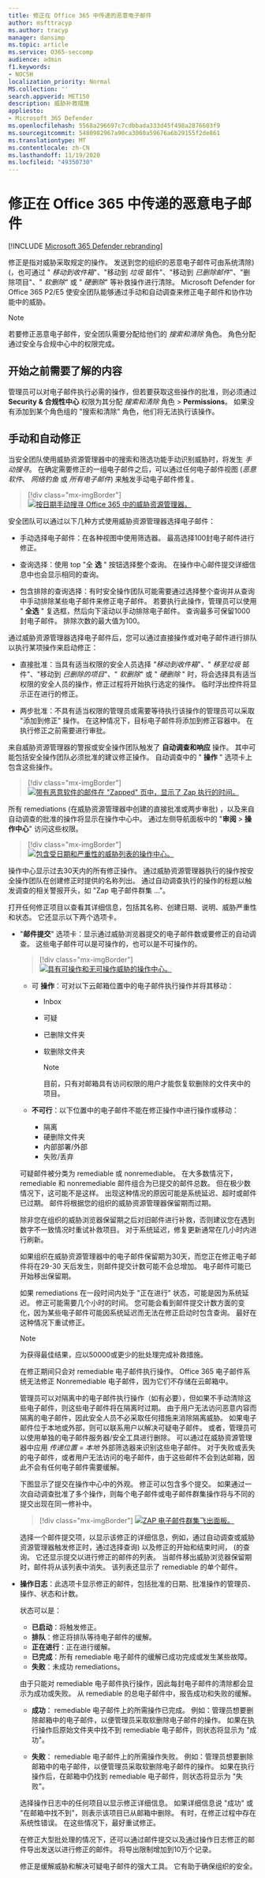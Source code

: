 ```yaml
---
title: 修正在 Office 365 中传递的恶意电子邮件
author: msfttracyp
ms.author: tracyp
manager: dansimp
ms.topic: article
ms.service: O365-seccomp
audience: admin
f1.keywords:
- NOCSH
localization_priority: Normal
MS.collection: ''
search.appverid: MET150
description: 威胁补救措施
appliesto:
- Microsoft 365 Defender
ms.openlocfilehash: 5568a296697c7cdbbada333d45f498a2876603f9
ms.sourcegitcommit: 5480982967a90ca3060a59676a6b29155f2de861
ms.translationtype: MT
ms.contentlocale: zh-CN
ms.lasthandoff: 11/19/2020
ms.locfileid: "49350730"
---
```

# <a name="remediate-malicious-email-delivered-in-office-365"></a>修正在 Office 365 中传递的恶意电子邮件

[!INCLUDE [Microsoft 365 Defender rebranding](../includes/microsoft-defender-for-office.md)]


修正是指对威胁采取规定的操作。 发送到您的组织的恶意电子邮件可由系统清除)  (，也可通过 " *移动到收件箱*"、"移动到 *垃圾* 邮件"、"移动到 *已删除邮件*"、"删除项目"、" *软删除*" 或 " *硬删除*" 等补救操作进行清除。 Microsoft Defender for Office 365 P2/E5 使安全团队能够通过手动和自动调查来修正电子邮件和协作功能中的威胁。

> [!NOTE]
> 若要修正恶意电子邮件，安全团队需要分配给他们的 *搜索和清除* 角色。 角色分配通过安全与合规中心中的权限完成。

## <a name="what-you-need-to-know-before-you-begin"></a>开始之前需要了解的内容

管理员可以对电子邮件执行必需的操作，但若要获取这些操作的批准，则必须通过 **Security & 合规性中心** 权限为其分配 *搜索和清除* 角色 \> **Permissions**。 如果没有添加到某个角色组的 "搜索和清除" 角色，他们将无法执行该操作。

## <a name="manual-and-automated-remediation"></a>手动和自动修正

当安全团队使用威胁资源管理器中的搜索和筛选功能手动识别威胁时，将发生 *手动搜寻*。 在确定需要修正的一组电子邮件之后，可以通过任何电子邮件视图 (*恶意软件*、 *网络钓鱼* 或 *所有电子邮件*) 来触发手动电子邮件修复。

> [!div class="mx-imgBorder"]
> [![按日期手动搜寻 Office 365 中的威胁资源管理器。 ](../../media/tp-RemediationArticle1.png)](../../media/tp-RemediationArticle1.png#lightbox)

安全团队可以通过以下几种方式使用威胁资源管理器选择电子邮件：

- 手动选择电子邮件：在各种视图中使用筛选器。 最高选择100封电子邮件进行修正。

- 查询选择：使用 top "全 **选** " 按钮选择整个查询。 在操作中心邮件提交详细信息中也会显示相同的查询。

- 包含排除的查询选择：有时安全操作团队可能需要通过选择整个查询并从查询中手动排除某些电子邮件来修正电子邮件。 若要执行此操作，管理员可以使用 " **全选** " 复选框，然后向下滚动以手动排除电子邮件。 查询最多可保留1000封电子邮件。 排除次数的最大值为100。

通过威胁资源管理器选择电子邮件后，您可以通过直接操作或对电子邮件进行排队以执行某项操作来启动修正：

- 直接批准：当具有适当权限的安全人员选择 *"移动到收件箱*"、" *移至垃圾* 邮件"、"移动到 *已删除的项目*"、" *软删除*" 或 " *硬删除* " 时，将会选择具有适当权限的安全人员的操作，修正过程将开始执行选定的操作。 临时浮出控件将显示正在进行的修正。

- 两步批准：不具有适当权限的管理员或需要等待执行该操作的管理员可以采取 "添加到修正" 操作。 在这种情况下，目标电子邮件将添加到修正容器中。 在执行修正之前需要进行审批。

来自威胁资源管理器的警报或安全操作团队触发了 **自动调查和响应** 操作。 其中可能包括安全操作团队必须批准的建议修正操作。 自动调查中的 " **操作** " 选项卡上包含这些操作。

> [!div class="mx-imgBorder"]
> [![带有恶意软件的邮件在 "Zapped" 页中，显示了 Zap 执行的时间。 ](../../media/tp-RemediationArticle3.png)](../../media/tp-RemediationArticle3.png#lightbox)

所有 remediations (在威胁资源管理器中创建的直接批准或两步审批) ，以及来自自动调查的批准的操作将显示在操作中心中。 通过左侧导航面板中的 "**审阅**  >  **操作中心**" 访问这些权限。

> [!div class="mx-imgBorder"]
> [![包含受日期和严重性的威胁列表的操作中心。 ](../../media/tp-RemediationArticle4.png)](../../media/tp-RemediationArticle4.png#lightbox)

操作中心显示过去30天内的所有修正操作。 通过威胁资源管理器执行的操作按安全操作团队在创建修正时提供的名称列出。 通过自动调查执行的操作的标题以触发调查的相关警报开头，如 "Zap 电子邮件群集 ..."。

打开任何修正项目以查看其详细信息，包括其名称、创建日期、说明、威胁严重性和状态。 它还显示以下两个选项卡。

- "**邮件提交**" 选项卡：显示通过威胁浏览器提交的电子邮件数或要修正的自动调查。 这些电子邮件可以是可操作的，也可以是不可操作的。

  > [!div class="mx-imgBorder"]
  > [![具有可操作和无可操作威胁的操作中心。 ](../../media/tp-RemediationArticle5.png)](../../media/tp-RemediationArticle5.png#lightbox)

  - 可 **操作**：可对以下云邮箱位置中的电子邮件执行操作并将其移动：
    - Inbox
    - 可疑
    - 已删除文件夹
    - 软删除文件夹

      > [!NOTE]
      > 目前，只有对邮箱具有访问权限的用户才能恢复软删除的文件夹中的项目。

  - **不可行**：以下位置中的电子邮件不能在修正操作中进行操作或移动：
    - 隔离
    - 硬删除文件夹
    - 内部部署/外部
    - 失败/丢弃

  可疑邮件被分类为 remediable 或 nonremediable。 在大多数情况下，remediable 和 nonremediable 邮件组合为已提交的邮件总数。 但在极少数情况下，这可能不是这样。 出现这种情况的原因可能是系统延迟、超时或邮件已过期。 邮件将根据您的组织的威胁资源管理器保留期而过期。

  除非您在组织的威胁浏览器保留期之后对旧邮件进行补救，否则建议您在遇到数字不一致情况时重试补救项目。 对于系统延迟，修复更新通常在几小时内进行刷新。

  如果组织在威胁资源管理器中的电子邮件保留期为30天，而您正在修正电子邮件将在29-30 天后发生，则邮件提交计数可能不会总增加。 电子邮件可能已开始移出保留期。

  如果 remediations 在一段时间内处于 "正在进行" 状态，可能是因为系统延迟。 修正可能需要几个小时的时间。 您可能会看到邮件提交计数方面的变化，因为某些电子邮件可能因系统延迟而无法在修正启动时包含查询。 最好在这种情况下重试修正。

  > [!NOTE]
  > 为获得最佳结果，应以50000或更少的批处理完成补救措施。

  在修正期间只会对 remediable 电子邮件执行操作。 Office 365 电子邮件系统无法修正 Nonremediable 电子邮件，因为它们不存储在云邮箱中。

  管理员可以对隔离中的电子邮件执行操作（如有必要），但如果不手动清除这些电子邮件，则这些电子邮件将在隔离时过期。 由于用户无法访问恶意内容而隔离的电子邮件，因此安全人员不必采取任何措施来消除隔离威胁。 如果电子邮件位于本地或外部，则可以联系用户以解决可疑电子邮件。 或者，管理员可以使用单独的电子邮件服务器/安全工具进行删除。 可以通过在威胁资源管理器中应用 *传递位置 = 本地* 外部筛选器来识别这些电子邮件。 对于失败或丢失的电子邮件，或者用户无法访问的电子邮件，由于这些邮件不会到达邮箱，因此不会有任何电子邮件需要缓解。

  下图显示了提交在操作中心中的外观。 修正可以包含多个提交。 如果通过一次自动调查批准了多个操作，则每个电子邮件或电子邮件群集操作将与不同的提交出现在同一修补中。

  > [!div class="mx-imgBorder"]
  > [![ZAP 电子邮件群集飞出面板。 ](../../media/tp-RemediationArticle6.png)](../../media/tp-RemediationArticle6.png#lightbox)

  选择一个邮件提交项，以显示该修正的详细信息，例如，通过自动调查或威胁资源管理器触发修正时，通过选择查询) 以及修正的开始和结束时间， (的查询。 它还显示提交以进行修正的邮件的列表。 当邮件移出威胁浏览器保留期时，邮件将从该列表中消失。 该列表还显示了 remediable 的单个邮件。

- **操作日志**：此选项卡显示修正的邮件，包括批准的日期、批准操作的管理员、操作、状态和计数。

  状态可以是：

  - **已启动**：将触发修正。
  - **排队**：修正将排队等待电子邮件的缓解。
  - **正在进行**：正在进行缓解。
  - **已完成**：所有 remediable 电子邮件的缓解已成功完成或发生某些故障。
  - **失败**：未成功 remediations。

  由于只能对 remediable 电子邮件执行操作，因此每封电子邮件的清除都会显示为成功或失败。 从 remediable 的总电子邮件中，报告成功和失败的缓解。

  - **成功**： remediable 电子邮件上的所需操作已完成。 例如：管理员想要删除邮箱中的电子邮件，以便管理员采取软删除电子邮件的操作。 如果在执行操作后原始文件夹中找不到 remediable 电子邮件，则状态将显示为 "成功"。

  - **失败**： remediable 电子邮件上的所需操作失败。 例如：管理员想要删除邮箱中的电子邮件，以便管理员采取软删除电子邮件的操作。 如果在执行操作后，在邮箱中仍找到 remediable 电子邮件，则状态将显示为 "失败"。

  选择操作日志中的任何项目以显示修正详细信息。 如果详细信息说 "成功" 或 "在邮箱中找不到"，则表示该项目已从邮箱中删除。 有时，在修正过程中存在系统性错误。 在这些情况下，最好重试修正。
  
  在修正大型批处理的情况下，还可以通过邮件提交以及通过操作日志修正的邮件导出发送以进行修正的邮件。 将导出限制增加到10万个记录。

  修正是缓解威胁和解决可疑电子邮件的强大工具。 它有助于确保组织的安全。
